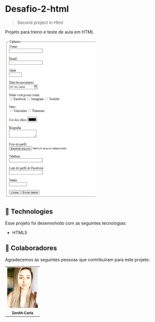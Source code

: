 # Desafio-2-html

>  Second project in Html
<p> Projeto para treino e teste de aula em HTML </p>

<img src="./formulario1.png" width="300px" alt="imagem do projeto">


## 🚀 Technologies

Esse projeto foi desenvolvido com as seguintes tecnologias:

- HTML5


## 🤝 Colaboradores

Agradecemos às seguintes pessoas que contribuíram para este projeto:

<table>
  <tr>
    <td align="center">
      <a href="#">
        <img src="./eunodesafio.jpeg" width="100px;" alt="Foto de Zenith Carla"/><br>
        <sub>
          <b>Zenith Carla</b>
        </sub>
      </a>
    </td>
  </tr>
</table>

